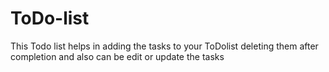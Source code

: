 # ToDo-list
This Todo list helps in adding the tasks to your ToDolist deleting them after completion and also can be edit or update the tasks
